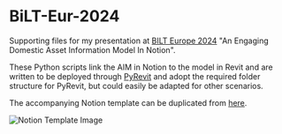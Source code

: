 # BiLT-Eur-2024
Supporting files for my presentation at [BILT Europe 2024](https://www.dbei.org/event-partner/bilt-europe-2024/) "An Engaging Domestic Asset Information Model In Notion". 

These Python scripts link the AIM in Notion to the model in Revit and are written to be deployed through [PyRevit](https://pyrevitlabs.notion.site/) and adopt the required folder structure for PyRevit, but could easily be adapted for other scenarios.

The accompanying Notion template can be duplicated from [here](https://thomascorrie.notion.site/Notion-Asset-Model-Template-460ada48170c4759997a70759bc84230?pvs=4).

![Notion Template Image](https://github.com/thomascorrie/BiLT-Eur-2024/blob/9788fe5b6a58da7a58190575576df8fc86c9f588/Image/Notion%20Template.png)
